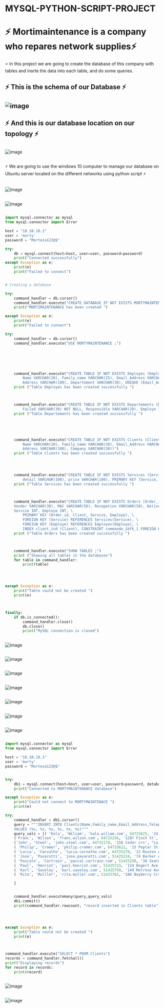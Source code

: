 # MYSQL-PYTHON-SCRIPT-PROJECT

# :zap: Mortimaintenance is a company who repares network supplies:zap:

:star: In this project we are going to create the database of this company with tables and insrte the data into each table, and do some queries.


## :zap: This is the schema of our Database :zap:

## ![image](images/1.1.png)

##
## :zap: And this is our database location on our topology :zap:

##

![image](images/3.PNG)

##

:zap: We are going to use the windows 10 computer to manage our database on Ubuntu server located on the different networks using python script :zap:

##

![image](images/4.PNG)

##
##

![image](images/5.PNG)

##

##
```python
import mysql.connector as mysql
from mysql.connector import Error

host = "10.10.10.1"
user = 'morty'
password = "Morteza123@$"

try:
    db = mysql.connect(host=host, user=user, password=password)
    print("Connected successfully")
except Exception as e:
    print(e)
    print("Failed to connect")


# Creating a database 

try:
    command_handler = db.cursor()
    command_handler.execute("CREATE DATABASE IF NOT EXISTS MORTYMAINTENANCE;")
    print("MORTIMAINTENANCE has been created ")

except Exception as e:
    print(e)
    print("Failed to connect")

try:
    command_handler = db.cursor()
    command_handler.execute("USE MORTYMAINTENANCE ;")






    command_handler.execute("CREATE TABLE IF NOT EXISTS Employes (Employe INT AUTO_INCREMENT PRIMARY KEY, \
        Name VARCHAR(20), Family_name VARCHAR(25), Email_Address VARCHAR(30), Telephone VARCHAR(20), \
        Address VARCHAR(100), Departement VARCHAR(30), UNIQUE (Email_Address, telephone))")
    print ("Table Employes has been created successfully ")



    command_handler.execute("CREATE TABLE IF NOT EXISTS Departements (Departement INT AUTO_INCREMENT PRIMARY KEY, \
        Failed VARCHAR(30) NOT NULL, Responsible VARCHAR(20), Employe INT, FOREIGN KEY (Employe) REFERENCES Employes(Employe))")
    print ("Table Departements has been created successfully ") 





    command_handler.execute("CREATE TABLE IF NOT EXISTS Clients (Client INT AUTO_INCREMENT PRIMARY KEY, \
        Name VARCHAR(20), Family_name VARCHAR(30), Email_Address VARCHAR(30) NOT NULL UNIQUE, Telephone VARCHAR(20), \
        Address VARCHAR(100), Company VARCHAR(30))")
    print ("Table Clients has been created successfully ")




    command_handler.execute("CREATE TABLE IF NOT EXISTS Services (Service INT AUTO_INCREMENT, Employe INT, \
        detail VARCHAR(100), price VARCHAR(100), PRIMARY KEY (Service, Employe))")
    print ("Table Services has been created successfully ")



    command_handler.execute("CREATE TABLE IF NOT EXISTS Orders (Order_id INT AUTO_INCREMENT, Instrument_Name VARCHAR(20), \
    Vender VARCHAR(30), MAC VARCHAR(50), Recepetion VARCHAR(50), Delivery VARCHAR(30), Description VARCHAR (100), Client INT, \
    Service INT, Employe INT, \
        PRIMARY KEY (Order_id, Client, Service, Employe), \
        FOREIGN KEY (Service) REFERENCES Services(Service), \
        FOREIGN KEY (Employe) REFERENCES Employes(Employe), \
        INDEX client_ind (Client), CONSTRAINT commande_ibfk_1 FOREIGN KEY (Client) REFERENCES Clients(Client) ON DELETE CASCADE)")
    print ("Table Orders has been created successfully ")



    command_handler.execute("SHOW TABLES ;")
    print ("Showing all tables in the databases")
    for table in command_handler:
        print(table)




except Exception as e:
    print("Table could not be created ")
    print(e)



finally:
    if db.is_connected():
        command_handler.close()
        db.close()
        print("MySQL connection is closed")
```

##

##

![image](images/6.PNG)

##

##

![image](images/7.1.PNG)

##

##

![image](images/7.PNG)

##


##

![image](images/8.1.PNG)

##

##

![image](images/8.PNG)

##

##

![image](images/9.PNG)

##

##

![image](images/10.PNG)

##
```python
import mysql.connector as mysql
from mysql.connector import Error

host = "10.10.10.1"
user = 'morty'
password = "Morteza123@$"


try:
    db1 = mysql.connect(host=host, user=user, password=password, database="MORTYMAINTENANCE")
    print("Connected to MORTYMAINTENANCE database")

except Exception as e:
    print("Could not connect to MORTYMAINTENACE ")
    print(e)

try:
    command_handler = db1.cursor()
    query = """INSERT INTO Clients(Name,Family_name,Email_Address,Telephone,Address,Company) \
    VALUES (%s, %s, %s, %s, %s, %s)"""
    query_vals = [( 'Kala', 'Wiliam', 'kala.wiliam.com', 64725625, '24-Tudor-St', 'Rogers'), \
    ('Franc', 'Wilson', 'franc.wilson.com', 64725256, '1287 Finch St', 'Lonesomme restaurant'), \
    ('John', 'Steel', 'john.steel.com', 64725178, '158 Cedar crs', "La maison d'asie"), \
    ( 'Philip', 'Cramer', 'philip.cramer.com', 64725622, '15 Poplar St', "La maison d'asie"), \
    ( 'Lucia', 'Carvalho', 'lucia.carvalho.com', 64725278, '12 Roxton Ave', "Rancho Grande"), \
    ( 'Jose', 'Pavarotti', 'jose.pavarotti.com', 51425224, '74 Barker Ave', "Simson bistro"), \
    ( 'Pascale', 'Cartrain', 'pascal.cartrain.com', 51425298, '38 Seaton Dr', "Cracker Box"), \
    ( 'Paul', 'Henriot', 'paul.henriot.com', 51425723, '124 Bogert Ave', "Wartian Herku"), \
    ( 'Karl', 'Saveley', 'karl.saveley.com', 51425759, '149 Melrose Ave', "Wolski"), \
    ( 'Rita', 'Mulller', 'rita.muller.com', 51425762, '186 Bayberry Crs', "Reggiani")

    ]


    command_handler.executemany(query,query_vals)
    db1.commit()
    print(command_handler.rowcount, "record inserted in Clients table")




except Exception as e:
    print("Table could not be created ")
    print(e)



command_handler.execute("SELECT * FROM Clients")
records = command_handler.fetchall()
print("Displaying records")
for record in records:
    print(record)

```
##

![image](images/11.PNG)

##

##

![image](images/12.PNG)

##

